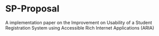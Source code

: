 # SP-Proposal
A implementation paper on the Improvement on Usability of a Student Registration System using Accessible Rich Internet Applications (ARIA)
